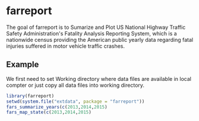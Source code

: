 # farreport

The goal of farreport is to Sumarize and Plot US National Highway Traffic Safety Administration's Fatality Analysis Reporting System, which is a nationwide census providing the American public yearly data regarding fatal injuries suffered in motor vehicle traffic crashes.

## Example

We first need to set Working directory where data files are available in local compter or just copy all data files into working directory.

```R
library(farreport)
setwd(system.file("extdata", package = "farreport"))
fars_summarize_years(c(2013,2014,2015)
fars_map_state(c(2013,2014,2015)
```
